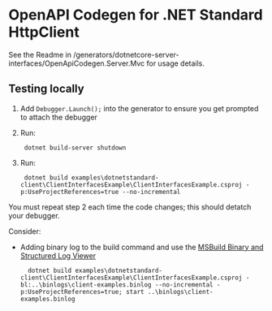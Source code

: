 # OpenAPI Codegen for .NET Standard HttpClient

See the Readme in /generators/dotnetcore-server-interfaces/OpenApiCodegen.Server.Mvc for usage details.

## Testing locally

1. Add `Debugger.Launch();` into the generator to ensure you get prompted to attach the debugger
2. Run:

        dotnet build-server shutdown

3. Run:

        dotnet build examples\dotnetstandard-client\ClientInterfacesExample\ClientInterfacesExample.csproj -p:UseProjectReferences=true --no-incremental

You must repeat step 2 each time the code changes; this should detatch your debugger.

Consider:

- Adding binary log to the build command and use the [MSBuild Binary and Structured Log Viewer](https://msbuildlog.com/)

        dotnet build examples\dotnetstandard-client\ClientInterfacesExample\ClientInterfacesExample.csproj -bl:..\binlogs\client-examples.binlog --no-incremental -p:UseProjectReferences=true; start ..\binlogs\client-examples.binlog


